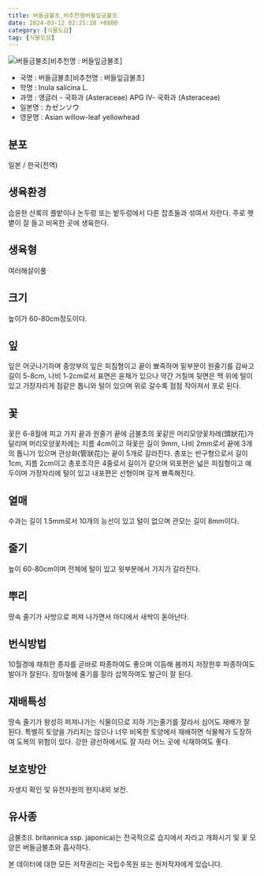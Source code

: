 ```yaml
---
title: 버들금불초_비추천명버들잎금불초
date: 2024-03-12 02:21:28 +0800
category: [식물도감]
tag: [식물도감]
---
```




![버들금불초[비추천명 : 버들잎금불초]](/fileUpload/plants/basic/Compositae/Inula/9825/9825_1_th2.jpg)
- 국명 : 버들금불초[비추천명 : 버들잎금불초]
- 학명 : Inula salicina L.
- 과명 : 앵글러 - 국화과 (Asteraceae) APG Ⅳ- 국화과 (Asteraceae)
- 일본명 : カゼンソウ
- 영문명 : Asian willow-leaf yellowhead


## 분포
일본 / 한국(전역) 
## 생육환경
습윤한 산록의 플밭이나 논두렁 또는 밭두렁에서 다른 잡초들과 섞여서 자란다. 주로 햇볕이 잘 들고 비옥한 곳에 생육한다.
## 생육형
여러해살이풀 
## 크기
높이가 60-80cm정도이다.
## 잎
잎은 어긋나기하며 중앙부의 잎은 피침형이고 끝이 뾰족하며 밑부분이 원줄기를 감싸고 길이 5-8cm, 나비 1-2cm로서 표면은 윤채가 있으나 약간 거칠며 뒷면은 맥 위에 털이 있고 가장자리게 점같은 톱니와 털이 있으며 위로 갈수록 점점 작아져서 포로 된다.
## 꽃
꽃은 6-8월에 피고 가지 끝과 원줄기 끝에 금불초의 꽃같은 머리모양꽃차례(頭狀花)가 달리며 머리모양꽃차례는 지름 4cm이고 혀꽃은 길이 9mm, 나비 2mm로서 끝에 3개의 톱니가 있으며 관상화(管狀花)는 끝이 5개로 갈라진다. 총포는 반구형으로서 길이 1cm, 지름 2cm이고 총포조각은 4줄로서 길이가 같으며 외포편은 넓은 피침형이고 예두이며 가장자리에 털이 있고 내포편은 선형이며 길게 뾰족해진다.
## 열매
수과는 길이 1.5mm로서 10개의 능선이 있고 털이 없으며 관모는 길이 8mm이다.
## 줄기
높이 60-80cm이며 전체에 털이 있고 윗부분에서 가지가 갈라진다.
## 뿌리
땅속 줄기가 사방으로 퍼져 나가면서 마디에서 새싹이 돋아난다.
## 번식방법
10월경에 채취한 종자를 곧바로 파종하여도 좋으며 이듬해 봄까지 저장한후 파종하여도 발아가 잘된다. 장마철에 줄기를 잘라 삽목하여도 발근이 잘 된다.
## 재배특성
땅속 줄기가 왕성히 퍼져나가는 식물이므로 지하 기는줄기를 잘라서 심어도 재배가 잘 된다. 특별히 토양을 가리지는 않으나 너무 비옥한 토양에서 재배하면 식물체가 도장하여 도복의 위험이 있다. 강한 광선하에서도 잘 자라 어느 곳에 식재하여도 좋다.
## 보호방안
자생지 확인 및 유전자원의 현지내외 보전.
## 유사종
금불초(I. britannica ssp. japonica)는 전국적으로 습지에서 자라고 개화시기 및 꽃 모양은 버들금불초와 흡사하다.






본 데이터에 대한 모든 저작권리는 국립수목원 또는 원저작자에게 있습니다.
